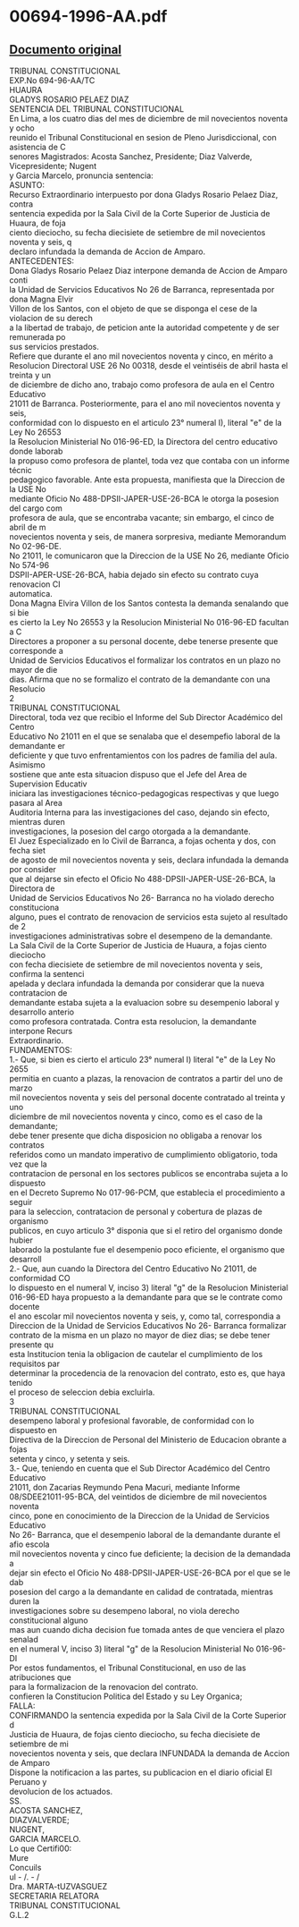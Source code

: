 
00694-1996-AA.pdf
=================
  
[Documento original](https://tc.gob.pe/jurisprudencia/1999/00694-1996-AA.pdf)  
---  
TRIBUNAL CONSTITUCIONAL  
EXP.No 694-96-AA/TC  
HUAURA  
GLADYS ROSARIO PELAEZ DIAZ  
SENTENCIA DEL TRIBUNAL CONSTITUCIONAL  
En Lima, a los cuatro dias del mes de diciembre de mil novecientos noventa y ocho  
reunido el Tribunal Constitucional en sesion de Pleno Jurisdiccional, con asistencia de C  
senores Magistrados: Acosta Sanchez, Presidente; Diaz Valverde, Vicepresidente; Nugent  
y Garcia Marcelo, pronuncia sentencia:  
ASUNTO:  
Recurso Extraordinario interpuesto por dona Gladys Rosario Pelaez Diaz, contra  
sentencia expedida por la Sala Civil de la Corte Superior de Justicia de Huaura, de foja  
ciento dieciocho, su fecha diecisiete de setiembre de mil novecientos noventa y seis, q  
declaro infundada la demanda de Accion de Amparo.  
ANTECEDENTES:  
Dona Gladys Rosario Pelaez Diaz interpone demanda de Accion de Amparo conti  
la Unidad de Servicios Educativos No 26 de Barranca, representada por dona Magna Elvir  
Villon de los Santos, con el objeto de que se disponga el cese de la violacion de su derech  
a la libertad de trabajo, de peticion ante la autoridad competente y de ser remunerada po  
sus servicios prestados.  
Refiere que durante el ano mil novecientos noventa y cinco, en mérito a  
Resolucion Directoral USE 26 No 00318, desde el veintiséis de abril hasta el treinta y un  
de diciembre de dicho ano, trabajo como profesora de aula en el Centro Educativo  
21011 de Barranca. Posteriormente, para el ano mil novecientos noventa y seis,  
conformidad con lo dispuesto en el articulo 23° numeral I), literal "e" de la Ley No 26553  
la Resolucion Ministerial No 016-96-ED, la Directora del centro educativo donde laborab  
la propuso como profesora de plantel, toda vez que contaba con un informe técnic  
pedagogico favorable. Ante esta propuesta, manifiesta que la Direccion de la USE No  
mediante Oficio No 488-DPSII-JAPER-USE-26-BCA le otorga la posesion del cargo com  
profesora de aula, que se encontraba vacante; sin embargo, el cinco de abril de m  
novecientos noventa y seis, de manera sorpresiva, mediante Memorandum No 02-96-DE.  
No 21011, le comunicaron que la Direccion de la USE No 26, mediante Oficio No 574-96  
DSPII-APER-USE-26-BCA, habia dejado sin efecto su contrato cuya renovacion CI  
automatica.  
Dona Magna Elvira Villon de los Santos contesta la demanda senalando que si bie  
es cierto la Ley No 26553 y la Resolucion Ministerial No 016-96-ED facultan a C  
Directores a proponer a su personal docente, debe tenerse presente que corresponde a  
Unidad de Servicios Educativos el formalizar los contratos en un plazo no mayor de die  
dias. Afirma que no se formalizo el contrato de la demandante con una Resolucio  
2  
TRIBUNAL CONSTITUCIONAL  
Directoral, toda vez que recibio el Informe del Sub Director Académico del Centro  
Educativo No 21011 en el que se senalaba que el desempefio laboral de la demandante er  
deficiente y que tuvo enfrentamientos con los padres de familia del aula. Asimismo  
sostiene que ante esta situacion dispuso que el Jefe del Area de Supervision Educativ  
iniciara las investigaciones técnico-pedagogicas respectivas y que luego pasara al Area  
Auditoria Interna para las investigaciones del caso, dejando sin efecto, mientras duren  
investigaciones, la posesion del cargo otorgada a la demandante.  
El Juez Especializado en lo Civil de Barranca, a fojas ochenta y dos, con fecha siet  
de agosto de mil novecientos noventa y seis, declara infundada la demanda por consider  
que al dejarse sin efecto el Oficio No 488-DPSII-JAPER-USE-26-BCA, la Directora de  
Unidad de Servicios Educativos No 26- Barranca no ha violado derecho constituciona  
alguno, pues el contrato de renovacion de servicios esta sujeto al resultado de 2  
investigaciones administrativas sobre el desempeno de la demandante.  
La Sala Civil de la Corte Superior de Justicia de Huaura, a fojas ciento dieciocho  
con fecha diecisiete de setiembre de mil novecientos noventa y seis, confirma la sentenci  
apelada y declara infundada la demanda por considerar que la nueva contratacion de  
demandante estaba sujeta a la evaluacion sobre su desempenio laboral y desarrollo anterio  
como profesora contratada. Contra esta resolucion, la demandante interpone Recurs  
Extraordinario.  
FUNDAMENTOS:  
1.- Que, si bien es cierto el articulo 23° numeral I) literal "e" de la Ley No 2655  
permitia en cuanto a plazas, la renovacion de contratos a partir del uno de marzo  
mil novecientos noventa y seis del personal docente contratado al treinta y uno  
diciembre de mil novecientos noventa y cinco, como es el caso de la demandante;  
debe tener presente que dicha disposicion no obligaba a renovar los contratos  
referidos como un mandato imperativo de cumplimiento obligatorio, toda vez que la  
contratacion de personal en los sectores publicos se encontraba sujeta a lo dispuesto  
en el Decreto Supremo No 017-96-PCM, que establecia el procedimiento a seguir  
para la seleccion, contratacion de personal y cobertura de plazas de organismo  
publicos, en cuyo articulo 3° disponia que si el retiro del organismo donde hubier  
laborado la postulante fue el desempenio poco eficiente, el organismo que desarroll  
2.- Que, aun cuando la Directora del Centro Educativo No 21011, de conformidad CO  
lo dispuesto en el numeral V, inciso 3) literal "g" de la Resolucion Ministerial  
016-96-ED haya propuesto a la demandante para que se le contrate como docente  
el ano escolar mil novecientos noventa y seis, y, como tal, correspondia a  
Direccion de la Unidad de Servicios Educativos No 26- Barranca formalizar  
contrato de la misma en un plazo no mayor de diez dias; se debe tener presente qu  
esta Institucion tenia la obligacion de cautelar el cumplimiento de los requisitos par  
determinar la procedencia de la renovacion del contrato, esto es, que haya tenido  
el proceso de seleccion debia excluirla.  
3  
TRIBUNAL CONSTITUCIONAL  
desempeno laboral y profesional favorable, de conformidad con lo dispuesto en  
Directiva de la Direccion de Personal del Ministerio de Educacion obrante a fojas  
setenta y cinco, y setenta y seis.  
3.- Que, teniendo en cuenta que el Sub Director Académico del Centro Educativo  
21011, don Zacarias Reymundo Pena Macuri, mediante Informe  
08/SDEE21011-95-BCA, del veintidos de diciembre de mil novecientos noventa  
cinco, pone en conocimiento de la Direccion de la Unidad de Servicios Educativo  
No 26- Barranca, que el desempenio laboral de la demandante durante el afio escola  
mil novecientos noventa y cinco fue deficiente; la decision de la demandada a  
dejar sin efecto el Oficio No 488-DPSII-JAPER-USE-26-BCA por el que se le dab  
posesion del cargo a la demandante en calidad de contratada, mientras duren la  
investigaciones sobre su desempeno laboral, no viola derecho constitucional alguno  
mas aun cuando dicha decision fue tomada antes de que venciera el plazo senalad  
en el numeral V, inciso 3) literal "g" de la Resolucion Ministerial No 016-96-DI  
Por estos fundamentos, el Tribunal Constitucional, en uso de las atribuciones que  
para la formalizacion de la renovacion del contrato.  
confieren la Constitucion Politica del Estado y su Ley Organica;  
FALLA:  
CONFIRMANDO la sentencia expedida por la Sala Civil de la Corte Superior d  
Justicia de Huaura, de fojas ciento dieciocho, su fecha diecisiete de setiembre de mi  
novecientos noventa y seis, que declara INFUNDADA la demanda de Accion de Amparo  
Dispone la notificacion a las partes, su publicacion en el diario oficial El Peruano y  
devolucion de los actuados.  
SS.  
ACOSTA SANCHEZ,  
DIAZVALVERDE;  
NUGENT,  
GARCIA MARCELO.  
Lo que Certifi00:  
Mure  
Concuils  
ul - /. - /  
Dra. MARTA-tUZVASGUEZ  
SECRETARIA RELATORA  
TRIBUNAL CONSTITUCIONAL  
G.L.2
